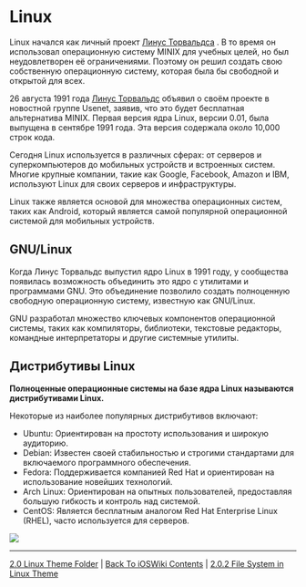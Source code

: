 # Linux

Linux начался как личный проект [Линус Торвальдса](https://github.com/torvalds) . В то время он использовал операционную систему MINIX для учебных целей, но был неудовлетворен её ограничениями. Поэтому он решил создать свою собственную операционную систему, которая была бы свободной и открытой для всех.

26 августа 1991 года [Линус Торвальдс](https://github.com/torvalds) объявил о своём проекте в новостной группе Usenet, заявив, что это будет бесплатная альтернатива MINIX. Первая версия ядра Linux, версии 0.01, была выпущена в сентябре 1991 года. Эта версия содержала около 10,000 строк кода.

Сегодня Linux используется в различных сферах: от серверов и суперкомпьютеров до мобильных устройств и встроенных систем. Многие крупные компании, такие как Google, Facebook, Amazon и IBM, используют Linux для своих серверов и инфраструктуры.

Linux также является основой для множества операционных систем, таких как Android, который является самой популярной операционной системой для мобильных устройств.

## GNU/Linux

Когда Линус Торвальдс выпустил ядро Linux в 1991 году, у сообщества появилась возможность объединить это ядро с утилитами и программами GNU. Это объединение позволило создать полноценную свободную операционную систему, известную как GNU/Linux.

GNU разработал множество ключевых компонентов операционной системы, таких как компиляторы, библиотеки, текстовые редакторы, командные интерпретаторы и другие системные утилиты.

## Дистрибутивы Linux

**Полноценные операционные системы на базе ядра Linux называются дистрибутивами Linux.**

Некоторые из наиболее популярных дистрибутивов включают:

* Ubuntu: Ориентирован на простоту использования и широкую аудиторию.
* Debian: Известен своей стабильностью и строгими стандартами для включаемого программного обеспечения.
* Fedora: Поддерживается компанией Red Hat и ориентирован на использование новейших технологий.
* Arch Linux: Ориентирован на опытных пользователей, предоставляя большую гибкость и контроль над системой.
* CentOS: Является бесплатным аналогом Red Hat Enterprise Linux (RHEL), часто используется для серверов.

![](https://upload.wikimedia.org/wikipedia/commons/thumb/a/ad/2023_Linux_Distributions_Timeline.svg/800px-2023_Linux_Distributions_Timeline.svg.png)

---

[2.0 Linux Theme Folder](../2.0%20Linux/) | [Back To iOSWiki Contents](https://github.com/eldaroid/iOSWiki) |  [2.0.2 File System in Linux Theme](./2.0.2%20FileSystemLinux.md)
